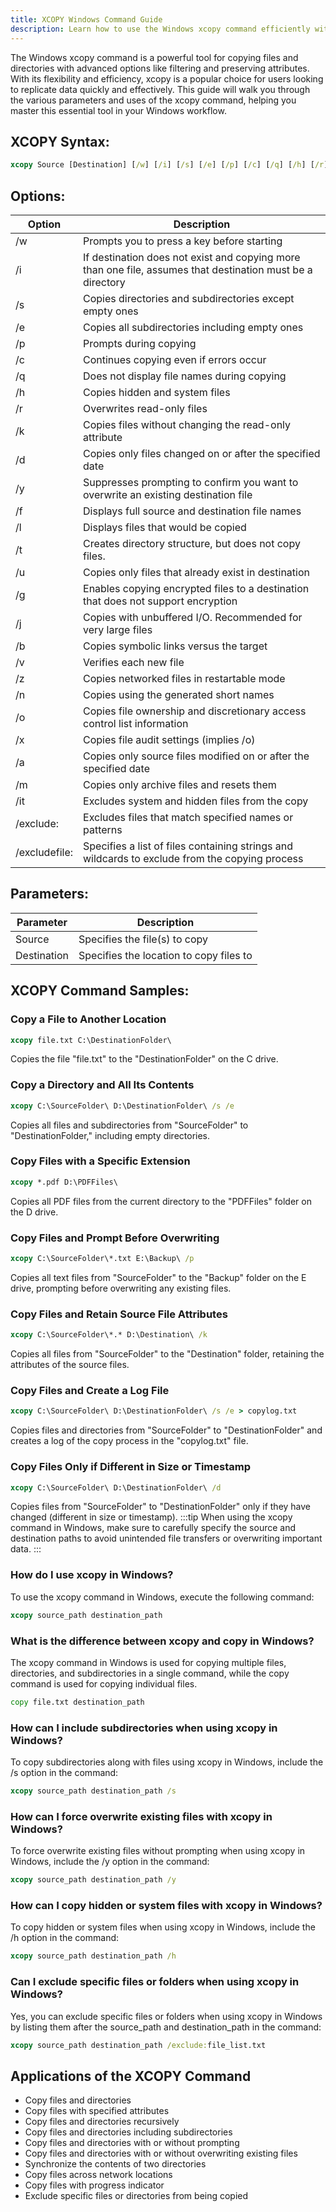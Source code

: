 ```yaml
---
title: XCOPY Windows Command Guide
description: Learn how to use the Windows xcopy command efficiently with our comprehensive guide.
---
```


The Windows xcopy command is a powerful tool for copying files and directories with advanced options like filtering and preserving attributes. With its flexibility and efficiency, xcopy is a popular choice for users looking to replicate data quickly and effectively. This guide will walk you through the various parameters and uses of the xcopy command, helping you master this essential tool in your Windows workflow.

## XCOPY Syntax:
```cmd
xcopy Source [Destination] [/w] [/i] [/s] [/e] [/p] [/c] [/q] [/h] [/r] [/k] [/d] [/y] [/f] [/l] [/t] [/u] [/g] [/j] [/b] [/v] [/z] [/n] [/o] [/x] [/a] [/m] [/it] [/exclude:FileName1[+FileName2][+...]] [/excludefile:FileName]
```
## Options:
| Option    | Description                                     |
|-----------|-------------------------------------------------|
| /w        | Prompts you to press a key before starting      |
| /i        | If destination does not exist and copying more than one file, assumes that destination must be a directory       |
| /s        | Copies directories and subdirectories except empty ones                   |
| /e        | Copies all subdirectories including empty ones                    |
| /p        | Prompts during copying                            |
| /c        | Continues copying even if errors occur                          |
| /q        | Does not display file names during copying                  |
| /h        | Copies hidden and system files                       |
| /r        | Overwrites read-only files                                 |
| /k        | Copies files without changing the read-only attribute |
| /d        | Copies only files changed on or after the specified date           |
| /y        | Suppresses prompting to confirm you want to overwrite an existing destination file        |
| /f        | Displays full source and destination file names            |
| /l        | Displays files that would be copied                        |
| /t        | Creates directory structure, but does not copy files.                        |
| /u        | Copies only files that already exist in destination                  |
| /g        | Enables copying encrypted files to a destination that does not support encryption             |
| /j        | Copies with unbuffered I/O. Recommended for very large files            |
| /b        | Copies symbolic links versus the target                   |
| /v        | Verifies each new file                  |
| /z        | Copies networked files in restartable mode                        |
| /n        | Copies using the generated short names                   |
| /o        | Copies file ownership and discretionary access control list information               |
| /x        | Copies file audit settings (implies /o)                |
| /a        | Copies only source files modified on or after the specified date            |
| /m        | Copies only archive files and resets them                        |
| /it       | Excludes system and hidden files from the copy            |
| /exclude: | Excludes files that match specified names or patterns                        |
| /excludefile: | Specifies a list of files containing strings and wildcards to exclude from the copying process               |

## Parameters:
| Parameter | Description                         |
|-----------|-------------------------------------|
| Source    | Specifies the file(s) to copy       |
| Destination | Specifies the location to copy files to                  |

## XCOPY Command Samples:
### Copy a File to Another Location
```cmd
xcopy file.txt C:\DestinationFolder\
```
Copies the file "file.txt" to the "DestinationFolder" on the C drive.

### Copy a Directory and All Its Contents
```cmd
xcopy C:\SourceFolder\ D:\DestinationFolder\ /s /e
```
Copies all files and subdirectories from "SourceFolder" to "DestinationFolder," including empty directories.

### Copy Files with a Specific Extension
```cmd
xcopy *.pdf D:\PDFFiles\
```
Copies all PDF files from the current directory to the "PDFFiles" folder on the D drive.

### Copy Files and Prompt Before Overwriting
```cmd
xcopy C:\SourceFolder\*.txt E:\Backup\ /p
```
Copies all text files from "SourceFolder" to the "Backup" folder on the E drive, prompting before overwriting any existing files.

### Copy Files and Retain Source File Attributes
```cmd
xcopy C:\SourceFolder\*.* D:\Destination\ /k
```
Copies all files from "SourceFolder" to the "Destination" folder, retaining the attributes of the source files.

### Copy Files and Create a Log File
```cmd
xcopy C:\SourceFolder\ D:\DestinationFolder\ /s /e > copylog.txt
```
Copies files and directories from "SourceFolder" to "DestinationFolder" and creates a log of the copy process in the "copylog.txt" file.

### Copy Files Only if Different in Size or Timestamp
```cmd
xcopy C:\SourceFolder\ D:\DestinationFolder\ /d
```
Copies files from "SourceFolder" to "DestinationFolder" only if they have changed (different in size or timestamp).
:::tip
When using the xcopy command in Windows, make sure to carefully specify the source and destination paths to avoid unintended file transfers or overwriting important data.
:::

### How do I use xcopy in Windows?
To use the xcopy command in Windows, execute the following command:
```cmd
xcopy source_path destination_path
```

### What is the difference between xcopy and copy in Windows?
The xcopy command in Windows is used for copying multiple files, directories, and subdirectories in a single command, while the copy command is used for copying individual files. 
```cmd
copy file.txt destination_path
```

### How can I include subdirectories when using xcopy in Windows?
To copy subdirectories along with files using xcopy in Windows, include the /s option in the command:
```cmd
xcopy source_path destination_path /s
```

### How can I force overwrite existing files with xcopy in Windows?
To force overwrite existing files without prompting when using xcopy in Windows, include the /y option in the command:
```cmd
xcopy source_path destination_path /y
```

### How can I copy hidden or system files with xcopy in Windows?
To copy hidden or system files when using xcopy in Windows, include the /h option in the command:
```cmd
xcopy source_path destination_path /h
```

### Can I exclude specific files or folders when using xcopy in Windows?
Yes, you can exclude specific files or folders when using xcopy in Windows by listing them after the source_path and destination_path in the command:
```cmd
xcopy source_path destination_path /exclude:file_list.txt
```
## Applications of the XCOPY Command
- Copy files and directories 
- Copy files with specified attributes
- Copy files and directories recursively 
- Copy files and directories including subdirectories 
- Copy files and directories with or without prompting 
- Copy files and directories with or without overwriting existing files 
- Synchronize the contents of two directories 
- Copy files across network locations 
- Copy files with progress indicator 
- Exclude specific files or directories from being copied